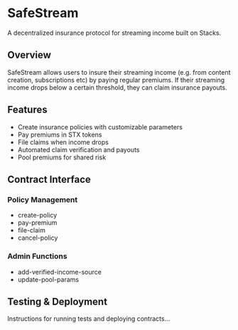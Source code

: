 # SafeStream
A decentralized insurance protocol for streaming income built on Stacks.

## Overview
SafeStream allows users to insure their streaming income (e.g. from content creation, subscriptions etc) by paying regular premiums. If their streaming income drops below a certain threshold, they can claim insurance payouts.

## Features
- Create insurance policies with customizable parameters
- Pay premiums in STX tokens
- File claims when income drops
- Automated claim verification and payouts
- Pool premiums for shared risk

## Contract Interface
### Policy Management
- create-policy
- pay-premium 
- file-claim
- cancel-policy

### Admin Functions
- add-verified-income-source
- update-pool-params

## Testing & Deployment
Instructions for running tests and deploying contracts...
